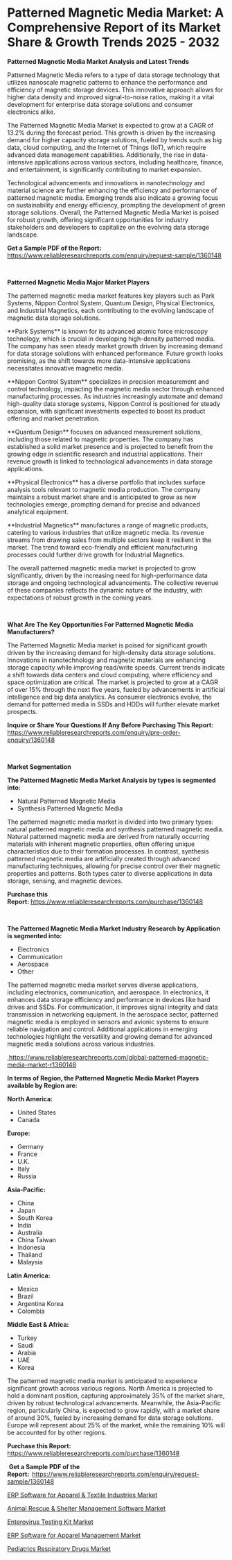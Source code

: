 <p><h1>Patterned Magnetic Media Market: A Comprehensive Report of its Market Share & Growth Trends 2025 - 2032</h1></p><p><strong>Patterned Magnetic Media Market Analysis and Latest Trends</strong></p>
<p><p>Patterned Magnetic Media refers to a type of data storage technology that utilizes nanoscale magnetic patterns to enhance the performance and efficiency of magnetic storage devices. This innovative approach allows for higher data density and improved signal-to-noise ratios, making it a vital development for enterprise data storage solutions and consumer electronics alike. </p><p>The Patterned Magnetic Media Market is expected to grow at a CAGR of 13.2% during the forecast period. This growth is driven by the increasing demand for higher capacity storage solutions, fueled by trends such as big data, cloud computing, and the Internet of Things (IoT), which require advanced data management capabilities. Additionally, the rise in data-intensive applications across various sectors, including healthcare, finance, and entertainment, is significantly contributing to market expansion.</p><p>Technological advancements and innovations in nanotechnology and material science are further enhancing the efficiency and performance of patterned magnetic media. Emerging trends also indicate a growing focus on sustainability and energy efficiency, prompting the development of green storage solutions. Overall, the Patterned Magnetic Media Market is poised for robust growth, offering significant opportunities for industry stakeholders and developers to capitalize on the evolving data storage landscape.</p></p>
<p><strong>Get a Sample PDF of the Report:&nbsp;</strong> <a href="https://www.reliableresearchreports.com/enquiry/request-sample/1360148?utm_campaign=7&utm_medium=2&utm_source=Github&utm_content=ia&utm_term=22032025&utm_id=patterned-magnetic-media">https://www.reliableresearchreports.com/enquiry/request-sample/1360148</a></p>
<p>&nbsp;</p>
<p><strong>Patterned Magnetic Media Major Market Players</strong></p>
<p><p>The patterned magnetic media market features key players such as Park Systems, Nippon Control System, Quantum Design, Physical Electronics, and Industrial Magnetics, each contributing to the evolving landscape of magnetic data storage solutions.</p><p>**Park Systems** is known for its advanced atomic force microscopy technology, which is crucial in developing high-density patterned media. The company has seen steady market growth driven by increasing demand for data storage solutions with enhanced performance. Future growth looks promising, as the shift towards more data-intensive applications necessitates innovative magnetic media.</p><p>**Nippon Control System** specializes in precision measurement and control technology, impacting the magnetic media sector through enhanced manufacturing processes. As industries increasingly automate and demand high-quality data storage systems, Nippon Control is positioned for steady expansion, with significant investments expected to boost its product offering and market penetration.</p><p>**Quantum Design** focuses on advanced measurement solutions, including those related to magnetic properties. The company has established a solid market presence and is projected to benefit from the growing edge in scientific research and industrial applications. Their revenue growth is linked to technological advancements in data storage applications.</p><p>**Physical Electronics** has a diverse portfolio that includes surface analysis tools relevant to magnetic media production. The company maintains a robust market share and is anticipated to grow as new technologies emerge, prompting demand for precise and advanced analytical equipment.</p><p>**Industrial Magnetics** manufactures a range of magnetic products, catering to various industries that utilize magnetic media. Its revenue streams from drawing sales from multiple sectors keep it resilient in the market. The trend toward eco-friendly and efficient manufacturing processes could further drive growth for Industrial Magnetics.</p><p>The overall patterned magnetic media market is projected to grow significantly, driven by the increasing need for high-performance data storage and ongoing technological advancements. The collective revenue of these companies reflects the dynamic nature of the industry, with expectations of robust growth in the coming years.</p></p>
<p>&nbsp;</p>
<p><strong>What Are The Key Opportunities For Patterned Magnetic Media Manufacturers?</strong></p>
<p><p>The Patterned Magnetic Media market is poised for significant growth driven by the increasing demand for high-density data storage solutions. Innovations in nanotechnology and magnetic materials are enhancing storage capacity while improving read/write speeds. Current trends indicate a shift towards data centers and cloud computing, where efficiency and space optimization are critical. The market is projected to grow at a CAGR of over 15% through the next five years, fueled by advancements in artificial intelligence and big data analytics. As consumer electronics evolve, the demand for patterned media in SSDs and HDDs will further elevate market prospects.</p></p>
<p><strong>Inquire or Share Your Questions If Any Before Purchasing This Report:</strong> <a href="https://www.reliableresearchreports.com/enquiry/pre-order-enquiry/1360148?utm_campaign=7&utm_medium=2&utm_source=Github&utm_content=ia&utm_term=22032025&utm_id=patterned-magnetic-media">https://www.reliableresearchreports.com/enquiry/pre-order-enquiry/1360148</a></p>
<p>&nbsp;</p>
<p><strong>Market Segmentation</strong></p>
<p><strong>The Patterned Magnetic Media Market Analysis by types is segmented into:</strong></p>
<p><ul><li>Natural Patterned Magnetic Media</li><li>Synthesis Patterned Magnetic Media</li></ul></p>
<p><p>The patterned magnetic media market is divided into two primary types: natural patterned magnetic media and synthesis patterned magnetic media. Natural patterned magnetic media are derived from naturally occurring materials with inherent magnetic properties, often offering unique characteristics due to their formation processes. In contrast, synthesis patterned magnetic media are artificially created through advanced manufacturing techniques, allowing for precise control over their magnetic properties and patterns. Both types cater to diverse applications in data storage, sensing, and magnetic devices.</p></p>
<p><strong>Purchase this Report:&nbsp;</strong><a href="https://www.reliableresearchreports.com/purchase/1360148?utm_campaign=7&utm_medium=2&utm_source=Github&utm_content=ia&utm_term=22032025&utm_id=patterned-magnetic-media">https://www.reliableresearchreports.com/purchase/1360148</a></p>
<p>&nbsp;</p>
<p><strong>The Patterned Magnetic Media Market Industry Research by Application is segmented into:</strong></p>
<p><ul><li>Electronics</li><li>Communication</li><li>Aerospace</li><li>Other</li></ul></p>
<p><p>The patterned magnetic media market serves diverse applications, including electronics, communication, and aerospace. In electronics, it enhances data storage efficiency and performance in devices like hard drives and SSDs. For communication, it improves signal integrity and data transmission in networking equipment. In the aerospace sector, patterned magnetic media is employed in sensors and avionic systems to ensure reliable navigation and control. Additional applications in emerging technologies highlight the versatility and growing demand for advanced magnetic media solutions across various industries.</p></p>
<p><a href="https://www.reliableresearchreports.com/global-patterned-magnetic-media-market-r1360148?utm_campaign=7&utm_medium=2&utm_source=Github&utm_content=ia&utm_term=22032025&utm_id=patterned-magnetic-media">&nbsp;https://www.reliableresearchreports.com/global-patterned-magnetic-media-market-r1360148</a></p>
<p><strong>In terms of Region, the Patterned Magnetic Media Market Players available by Region are:</strong></p>
<p>
    <p> <strong> North America: </strong>
        <ul>
            <li>United States</li>
            <li>Canada</li>
        </ul>
        </p> 
    <p> <strong> Europe: </strong>
        <ul>
            <li>Germany</li>
            <li>France</li>
            <li>U.K.</li>
            <li>Italy</li>
            <li>Russia</li>
        </ul>
        </p> 
    <p> <strong> Asia-Pacific: </strong>
        <ul>
            <li>China</li>
            <li>Japan</li>
            <li>South Korea</li>
            <li>India</li>
            <li>Australia</li>
            <li>China Taiwan</li>
            <li>Indonesia</li>
            <li>Thailand</li>
            <li>Malaysia</li>
        </ul>
        </p> 
    <p> <strong> Latin America: </strong>
        <ul>
            <li>Mexico</li>
            <li>Brazil</li>
            <li>Argentina Korea</li>
            <li>Colombia</li>
        </ul>
        </p> 
    <p> <strong> Middle East & Africa: </strong>
        <ul>
            <li>Turkey</li>
            <li>Saudi</li>
            <li>Arabia</li>
            <li>UAE</li>
            <li>Korea</li>
        </ul>
    </p>
    </p>
<p><p>The patterned magnetic media market is anticipated to experience significant growth across various regions. North America is projected to hold a dominant position, capturing approximately 35% of the market share, driven by robust technological advancements. Meanwhile, the Asia-Pacific region, particularly China, is expected to grow rapidly, with a market share of around 30%, fueled by increasing demand for data storage solutions. Europe will represent about 25% of the market, while the remaining 10% will be accounted for by other regions.</p></p>
<p><strong>Purchase this Report: </strong><a href="https://www.reliableresearchreports.com/purchase/1360148?utm_campaign=7&utm_medium=2&utm_source=Github&utm_content=ia&utm_term=22032025&utm_id=patterned-magnetic-media">https://www.reliableresearchreports.com/purchase/1360148</a></p>
<p>&nbsp;<strong>Get a Sample PDF of the Report:&nbsp;&nbsp;</strong><a href="https://www.reliableresearchreports.com/enquiry/request-sample/1360148?utm_campaign=7&utm_medium=2&utm_source=Github&utm_content=ia&utm_term=22032025&utm_id=patterned-magnetic-media">https://www.reliableresearchreports.com/enquiry/request-sample/1360148</a></p>
<p><strong></strong></p>
<p><p><a href="https://github.com/ozolsgasko02/Market-Research-Report-List-1/blob/main/erp-software-for-apparel-textile-industries-market.md?utm_campaign=7&utm_medium=2&utm_source=Github&utm_content=ia&utm_term=22032025&utm_id=patterned-magnetic-media">ERP Software for Apparel & Textile Industries Market</a></p><p><a href="https://github.com/supashcriana/Market-Research-Report-List-1/blob/main/animal-rescue-shelter-management-software-market.md?utm_campaign=7&utm_medium=2&utm_source=Github&utm_content=ia&utm_term=22032025&utm_id=patterned-magnetic-media">Animal Rescue & Shelter Management Software Market</a></p><p><a href="https://github.com/vigatoimrene04/Market-Research-Report-List-1/blob/main/enterovirus-testing-kit-market.md?utm_campaign=7&utm_medium=2&utm_source=Github&utm_content=ia&utm_term=22032025&utm_id=patterned-magnetic-media">Enterovirus Testing Kit Market</a></p><p><a href="https://github.com/joubehobock75/Market-Research-Report-List-1/blob/main/erp-software-for-apparel-management-market.md?utm_campaign=7&utm_medium=2&utm_source=Github&utm_content=ia&utm_term=22032025&utm_id=patterned-magnetic-media">ERP Software for Apparel Management Market</a></p><p><a href="https://github.com/gasiorgary79/Market-Research-Report-List-1/blob/main/pediatrics-respiratory-drugs-market.md?utm_campaign=7&utm_medium=2&utm_source=Github&utm_content=ia&utm_term=22032025&utm_id=patterned-magnetic-media">Pediatrics Respiratory Drugs Market</a></p></p>